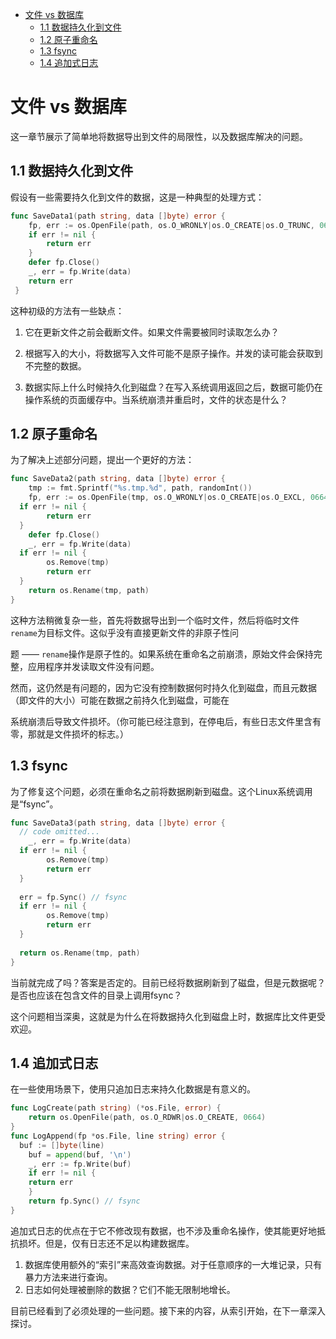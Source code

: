 <!-- START doctoc generated TOC please keep comment here to allow auto update -->
<!-- DON'T EDIT THIS SECTION, INSTEAD RE-RUN doctoc TO UPDATE -->



- [文件 vs 数据库](#%E6%96%87%E4%BB%B6-vs-%E6%95%B0%E6%8D%AE%E5%BA%93)
  - [1.1 数据持久化到文件](#11-%E6%95%B0%E6%8D%AE%E6%8C%81%E4%B9%85%E5%8C%96%E5%88%B0%E6%96%87%E4%BB%B6)
  - [1.2 原子重命名](#12-%E5%8E%9F%E5%AD%90%E9%87%8D%E5%91%BD%E5%90%8D)
  - [1.3 fsync](#13-fsync)
  - [1.4 追加式日志](#14-%E8%BF%BD%E5%8A%A0%E5%BC%8F%E6%97%A5%E5%BF%97)

<!-- END doctoc generated TOC please keep comment here to allow auto update -->



# 文件 vs 数据库

这一章节展示了简单地将数据导出到文件的局限性，以及数据库解决的问题。



## 1.1 数据持久化到文件 

假设有一些需要持久化到文件的数据，这是一种典型的处理方式：

```go
func SaveData1(path string, data []byte) error {
	fp, err := os.OpenFile(path, os.O_WRONLY|os.O_CREATE|os.O_TRUNC, 0664) 
	if err != nil {
		return err 
	}
	defer fp.Close()
	_, err = fp.Write(data)
	return err
 }
```

这种初级的方法有一些缺点：

1. 它在更新文件之前会截断文件。如果文件需要被同时读取怎么办？ 

2. 根据写入的大小，将数据写入文件可能不是原子操作。并发的读可能会获取到不完整的数据。 

3. 数据实际上什么时候持久化到磁盘？在写入系统调用返回之后，数据可能仍在操作系统的页面缓存中。当系统崩溃并重启时，文件的状态是什么？

   

## 1.2 原子重命名

为了解决上述部分问题，提出一个更好的方法：

```go
func SaveData2(path string, data []byte) error {
	tmp := fmt.Sprintf("%s.tmp.%d", path, randomInt())
	fp, err := os.OpenFile(tmp, os.O_WRONLY|os.O_CREATE|os.O_EXCL, 0664) 
  if err != nil {
		return err 
  }
	defer fp.Close()
	_, err = fp.Write(data) 
  if err != nil {
		os.Remove(tmp)
		return err
  }
	return os.Rename(tmp, path) 
}
```

这种方法稍微复杂一些，首先将数据导出到一个临时文件，然后将临时文件`rename`为目标文件。这似乎没有直接更新文件的非原子性问

题 —— `rename`操作是原子性的。如果系统在重命名之前崩溃，原始文件会保持完整，应用程序并发读取文件没有问题。

然而，这仍然是有问题的，因为它没有控制数据何时持久化到磁盘，而且元数据（即文件的大小）可能在数据之前持久化到磁盘，可能在

系统崩溃后导致文件损坏。（你可能已经注意到，在停电后，有些日志文件里含有零，那就是文件损坏的标志。）



## 1.3 fsync

为了修复这个问题，必须在重命名之前将数据刷新到磁盘。这个Linux系统调用是“fsync”。

```go
func SaveData3(path string, data []byte) error { 
  // code omitted...
	_, err = fp.Write(data)
  if err != nil {
		os.Remove(tmp)
		return err 
  }
	
  err = fp.Sync() // fsync 
  if err != nil {
		os.Remove(tmp)
		return err 
  }
	
  return os.Rename(tmp, path) 
}
```

当前就完成了吗？答案是否定的。目前已经将数据刷新到了磁盘，但是元数据呢？是否也应该在包含文件的目录上调用fsync？ 

这个问题相当深奥，这就是为什么在将数据持久化到磁盘上时，数据库比文件更受欢迎。



## 1.4 追加式日志

在一些使用场景下，使用只追加日志来持久化数据是有意义的。

```go
func LogCreate(path string) (*os.File, error) {
	return os.OpenFile(path, os.O_RDWR|os.O_CREATE, 0664)
}
func LogAppend(fp *os.File, line string) error { 
  buf := []byte(line)
	buf = append(buf, '\n')
	_, err := fp.Write(buf)
	if err != nil { 
    return err
	}
	return fp.Sync() // fsync
}
```

追加式日志的优点在于它不修改现有数据，也不涉及重命名操作，使其能更好地抵抗损坏。但是，仅有日志还不足以构建数据库。

1. 数据库使用额外的“索引”来高效查询数据。对于任意顺序的一大堆记录，只有暴力方法来进行查询。
2. 日志如何处理被删除的数据？它们不能无限制地增长。

目前已经看到了必须处理的一些问题。接下来的内容，从索引开始，在下一章深入探讨。